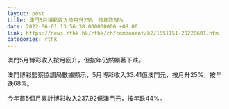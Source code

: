 ```yaml
---
layout: post
title: 澳門5月博彩收入按月升25%　按年跌68%
date: 2022-06-01 13:56:38.000000000 +08:00
link: https://news.rthk.hk/rthk/ch/component/k2/1651151-20220601.htm
categories: rthk
---
```


澳門5月博彩收入按月回升，但按年仍然顯著下跌。

澳門博彩監察協調局數據顯示，5月博彩收入33.41億澳門元，按月升25%，按年跌68%。

今年首5個月累計博彩收入237.92億澳門元，按年跌44%。
